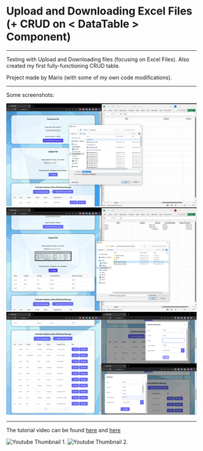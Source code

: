 # Upload and Downloading Excel Files (+ CRUD on < DataTable > Component)

---

Testing with Upload and Downloading files (focusing on Excel Files). Also created my first fully-functioning CRUD table.

Project made by Mario (with some of my own code modifications).

---

Some screenshots:

![Part 1 of the project's screenshots](./screenshot1.PNG)
![Part 2 of the project's screenshots](./screenshot2.PNG)
![Part 3 of the project's screenshots](./screenshot3.PNG)

---

The tutorial video can be found [here](https://www.youtube.com/watch?v=yd48ImBhC5U) and [here](https://www.youtube.com/watch?v=IPEqb_AJbAQ)

![Youtube Thumbnail 1](https://i.ytimg.com/vi/yd48ImBhC5U/hqdefault.jpg?sqp=-oaymwEcCPYBEIoBSFXyq4qpAw4IARUAAIhCGAFwAcABBg==&rs=AOn4CLCMldqxWsUtobbCng-wLE38gDtmag).
![Youtube Thumbnail 2](https://i.ytimg.com/vi/mwqz0TOSKI8/hqdefault.jpg?sqp=-oaymwEcCPYBEIoBSFXyq4qpAw4IARUAAIhCGAFwAcABBg==&rs=AOn4CLBiVs6iO2aykGUtCSHZwZJzjNa1iQ).
